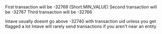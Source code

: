 First transaction will be -32768 (Short.MIN_VALUE)
Second transaction will be -32767
Third transaction will be -32766

Intave usually doesnt go above -32740 with transaction uid unless you get flagged a lot
Intave will rarely send transactions if you aren't near an entity
